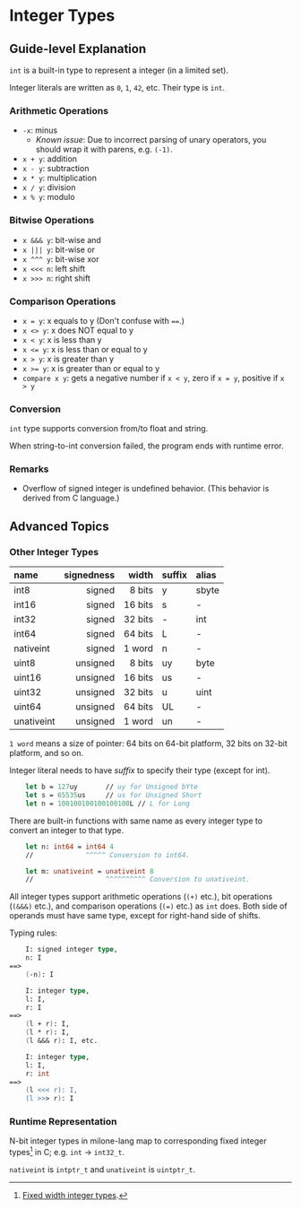 # Integer Types

## Guide-level Explanation

`int` is a built-in type to represent a integer (in a limited set).

Integer literals are written as `0`, `1`, `42`, etc. Their type is `int`.

### Arithmetic Operations

- `-x`: minus
    - *Known issue*: Due to incorrect parsing of unary operators, you should wrap it with parens, e.g. `(-1)`.
- `x + y`: addition
- `x - y`: subtraction
- `x * y`: multiplication
- `x / y`: division
- `x % y`: modulo

### Bitwise Operations

- `x &&& y`: bit-wise and
- `x ||| y`: bit-wise or
- `x ^^^ y`: bit-wise xor
- `x <<< n`: left shift
- `x >>> n`: right shift

### Comparison Operations

- `x = y`: x equals to y (Don't confuse with `==`.)
- `x <> y`: x does NOT equal to y
- `x < y`: x is less than y
- `x <= y`: x is less than or equal to y
- `x > y`: x is greater than y
- `x >= y`: x is greater than or equal to y
- `compare x y`: gets a negative number if `x < y`, zero if `x = y`, positive if `x > y`

### Conversion

`int` type supports conversion from/to float and string.

When string-to-int conversion failed, the program ends with runtime error.

### Remarks

- Overflow of signed integer is undefined behavior. (This behavior is derived from C language.)

## Advanced Topics

### Other Integer Types

| name          | signedness    | width     | suffix | alias |
|:--------------|--------------:|----------:|:-------|:------|
| int8          | signed        | 8 bits    | y      | sbyte |
| int16         | signed        | 16 bits   | s      | - |
| int32         | signed        | 32 bits   | -      | int |
| int64         | signed        | 64 bits   | L      | - |
| nativeint     | signed        | 1 word    | n      | - |
| uint8         | unsigned      | 8 bits    | uy     | byte |
| uint16        | unsigned      | 16 bits   | us     | - |
| uint32        | unsigned      | 32 bits   | u      | uint |
| uint64        | unsigned      | 64 bits   | UL     | - |
| unativeint    | unsigned      | 1 word    | un     | - |

`1 word` means a size of pointer: 64 bits on 64-bit platform, 32 bits on 32-bit platform, and so on.

Integer literal needs to have *suffix* to specify their type (except for int).

```fsharp
    let b = 127uy       // uy for Unsigned bYte
    let s = 65535us     // us for Unsigned Short
    let n = 100100100100100100L // L for Long
```

There are built-in functions with same name as every integer type to convert an integer to that type.

```fsharp
    let n: int64 = int64 4
    //             ^^^^^ Conversion to int64.

    let m: unativeint = unativeint 8
    //                  ^^^^^^^^^^ Conversion to unativeint.
```

All integer types support arithmetic operations (`(+)` etc.), bit operations (`(&&&)` etc.), and comparison operations (`(=)` etc.) as `int` does.
Both side of operands must have same type, except for right-hand side of shifts.

Typing rules:

```fsharp
    I: signed integer type,
    n: I
==>
    (-n): I
```

```fsharp
    I: integer type,
    l: I,
    r: I
==>
    (l + r): I,
    (l * r): I,
    (l &&& r): I, etc.
```

```fsharp
    I: integer type,
    l: I,
    r: int
==>
    (l <<< r): I,
    (l >>> r): I
```

### Runtime Representation

N-bit integer types in milone-lang map to corresponding fixed integer types[^1] in C; e.g. `int` → `int32_t`.

`nativeint` is `intptr_t` and `unativeint` is `uintptr_t`.

[^1]: [Fixed width integer types](https://en.cppreference.com/w/c/types/integer).
